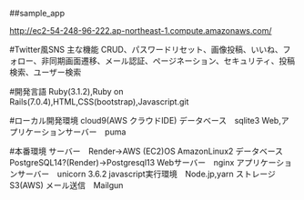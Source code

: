 ##sample_app

http://ec2-54-248-96-222.ap-northeast-1.compute.amazonaws.com/

#Twitter風SNS
主な機能
CRUD、パスワードリセット、画像投稿、いいね、フォロー、非同期画面遷移、メール認証、ページネーション、セキュリティ、投稿検索、ユーザー検索

#開発言語
Ruby(3.1.2),Ruby on Rails(7.0.4),HTML,CSS(bootstrap),Javascript.git

#ローカル開発環境
cloud9(AWS クラウドIDE)
データベース　sqlite3
Web,アプリケーションサーバー　puma

#本番環境
サーバー　Render→AWS (EC2)OS AmazonLinux2
データベース　PostgreSQL14?(Render)→Postgresql13
Webサーバー　nginx
アプリケーションサーバー　unicorn 3.6.2
javascript実行環境　Node.jp,yarn
ストレージ　S3(AWS)
メール送信　Mailgun


